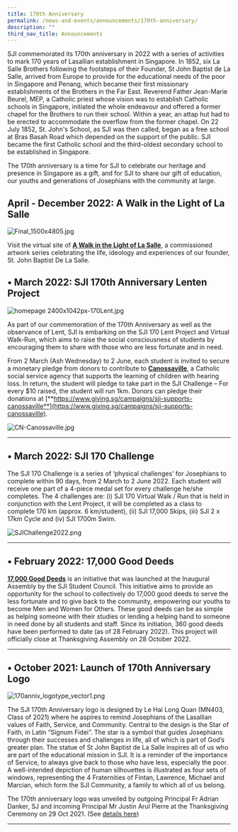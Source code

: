 ```yaml
---
title: 170th Anniversary
permalink: /news-and-events/announcements/170th-anniversary/
description: ""
third_nav_title: Announcements
---
```

SJI commemorated its 170th anniversary in 2022 with a series of activities to mark 170 years of Lasallian establishment in Singapore. In 1852, six La Salle Brothers following the footsteps of their Founder, St John Baptist de La Salle, arrived from Europe to provide for the educational needs of the poor in Singapore and Penang, which became their first missionary establishments of the Brothers in the Far East. Reverend Father Jean-Marie Beurel, MEP, a Catholic priest whose vision was to establish Catholic schools in Singapore, initiated the whole endeavour and offered a former chapel for the Brothers to run their school. Within a year, an attap hut had to be erected to accommodate the overflow from the former chapel. On 22 July 1852, St. John's School, as SJI was then called, began as a free school at Bras Basah Road which depended on the support of the public. SJI became the first Catholic school and the third-oldest secondary school to be established in Singapore.

  

The 170th anniversary is a time for SJI to celebrate our heritage and presence in Singapore as a gift, and for SJI to share our gift of education, our youths and generations of Josephians with the community at large.

April - December 2022: A Walk in the Light of La Salle
------------------------------------------------------

![Final_1500x4805.jpg](https://www.sji.edu.sg/qql/slot/u560/News%20and%20Events/Announcements/2022/Final_1500x4805.jpg)  

Visit the virtual site of **[A Walk in the Light of La Salle](https://sites.google.com/sji.edu.sg/awalkinthelightoflasalle)**, a commissioned artwork series celebrating the life, ideology and experiences of our founder, St. John Baptist De La Salle.

  

  

  

• March 2022: SJI 170th Anniversary Lenten Project
--------------------------------------------------

![homepage 2400x1042px-170Lent.jpg](https://www.sji.edu.sg/qql/slot/u560/News%20and%20Events/Announcements/2022/homepage%202400x1042px-170Lent.jpg)

As part of our commemoration of the 170th Anniversary as well as the observance of Lent, SJI is embarking on the SJI 170 Lent Project and Virtual Walk-Run, which aims to raise the social consciousness of students by encouraging them to share with those who are less fortunate and in need.

  

From 2 March (Ash Wednesday) to 2 June, each student is invited to secure a monetary pledge from donors to contribute to **[Canossaville](https://www.sji.edu.sg/qql/slot/u560/News%20and%20Events/Announcements/2022/CN-Canossaville.jpg)**, a Catholic social service agency that supports the learning of children with hearing loss. In return, the student will pledge to take part in the SJI Challenge – For every $10 raised, the student will run 1km. Donors can pledge their donations at [**https://www.giving.sg/campaigns/sji-supports-canossaville**](https://www.giving.sg/campaigns/sji-supports-canossaville).

![CN-Canossaville.jpg](https://www.sji.edu.sg/qql/slot/u560/News%20and%20Events/Announcements/2022/CN-Canossaville.jpg)  

* * *

• March 2022: SJI 170 Challenge
-------------------------------

The SJI 170 Challenge is a series of ‘physical challenges’ for Josephians to complete within 90 days, from 2 March to 2 June 2022. Each student will receive one part of a 4-piece medal set for every challenge he/she completes. The 4 challenges are: (i) SJI 170 Virtual Walk / Run that is held in conjunction with the Lent Project, it will be completed as a class to complete 170 km (approx. 6 km/student), (ii) SJI 17,000 Skips, (iii) SJI 2 x 17km Cycle and (iv) SJI 1700m Swim.

![SJIChallenge2022.png](https://www.sji.edu.sg/qql/slot/u560/News%20and%20Events/Announcements/2022/SJIChallenge2022.png)  

* * *

• February 2022: 17,000 Good Deeds
----------------------------------

**[17,000 Good Deeds](https://sites.google.com/sji.edu.sg/17-000-good-deeds-2022)** is an initiative that was launched at the Inaugural Assembly by the SJI Student Council. This initiative aims to provide an opportunity for the school to collectively do 17,000 good deeds to serve the less fortunate and to give back to the community, empowering our youths to become Men and Women for Others. These good deeds can be as simple as helping someone with their studies or lending a helping hand to someone in need done by all students and staff. Since its initiation, 360 good deeds have been performed to date (as of 28 February 2022). This project will officially close at Thanksgiving Assembly on 28 October 2022.

  

* * *

• October 2021: Launch of 170th Anniversary Logo
------------------------------------------------

![170anniv_logotype_vector1.png](https://www.sji.edu.sg/qql/slot/u560/News%20and%20Events/Announcements/2021/170anniv_logotype_vector1.png)

The SJI 170th Anniversary logo is designed by Le Hai Long Quan (MN403, Class of 2021) where he aspires to remind Josephians of the Lasallian values of Faith, Service, and Community. Central to the design is the Star of Faith, in Latin “Signum Fidei”. The star is a symbol that guides Josephians through their successes and challenges in life, all of which is part of God’s greater plan. The statue of St John Baptist de La Salle inspires all of us who are part of the educational mission in SJI. It is a reminder of the importance of Service, to always give back to those who have less, especially the poor. A well-intended depiction of human silhouettes is illustrated as four sets of windows, representing the 4 Fraternities of Fintan, Lawrence, Michael and Marcian, which form the SJI Community, a family to which all of us belong.

The 170th anniversary logo was unveiled by outgoing Principal Fr Adrian Danker, SJ and incoming Principal Mr Justin Arul Pierre at the Thanksgiving Ceremony on 29 Oct 2021. (See [details here](https://www.sji.edu.sg/news-and-events/news-highlights/2021#_ptoh_101681))

  
  

* * *